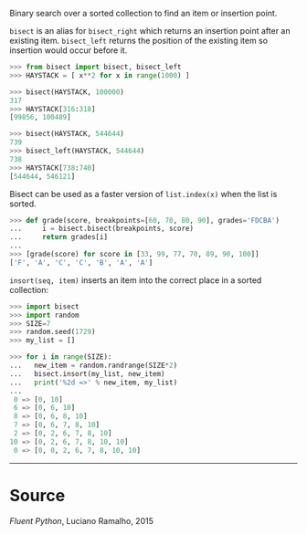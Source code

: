 Binary search over a sorted collection to find an item or insertion point.

`bisect` is an alias for `bisect_right` which returns an insertion point after an existing item.
`bisect_left` returns the position of the existing item so insertion would occur before it.
```python
>>> from bisect import bisect, bisect_left
>>> HAYSTACK = [ x**2 for x in range(1000) ]

>>> bisect(HAYSTACK, 100000)
317
>>> HAYSTACK[316:318]
[99856, 100489]

>>> bisect(HAYSTACK, 544644)
739
>>> bisect_left(HAYSTACK, 544644)
738
>>> HAYSTACK[738:740]
[544644, 546121]
```

Bisect can be used as a faster version of `list.index(x)` when the list is sorted.
```python
>>> def grade(score, breakpoints=[60, 70, 80, 90], grades='FDCBA')
...     i = bisect.bisect(breakpoints, score)
...     return grades[i]
...
>>> [grade(score) for score in [33, 99, 77, 70, 89, 90, 100]]
['F', 'A', 'C', 'C', 'B', 'A', 'A']
```

`insort(seq, item)` inserts an item into the correct place in a sorted collection:
```python
>>> import bisect
>>> import random
>>> SIZE=7
>>> random.seed(1729)
>>> my_list = []

>>> for i in range(SIZE):
...   new_item = random.randrange(SIZE*2)
...   bisect.insort(my_list, new_item)
...   print('%2d =>' % new_item, my_list)
...
 0 => [0, 10]
 6 => [0, 6, 10]
 8 => [0, 6, 8, 10]
 7 => [0, 6, 7, 8, 10]
 2 => [0, 2, 6, 7, 8, 10]
10 => [0, 2, 6, 7, 8, 10, 10]
 0 => [0, 0, 2, 6, 7, 8, 10, 10]
```


----
# Source
*Fluent Python*, Luciano Ramalho, 2015
